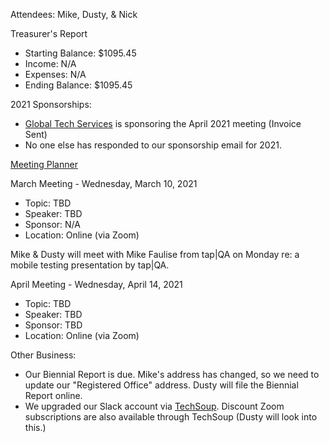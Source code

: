 Attendees: Mike, Dusty, & Nick

Treasurer's Report
- Starting Balance: $1095.45
- Income: N/A
- Expenses: N/A
- Ending Balance: $1095.45

2021 Sponsorships:
- [Global Tech Services](https://www.globaltechservices.com/) is sponsoring the April 2021 meeting (Invoice Sent)
- No one else has responded to our sponsorship email for 2021.

[Meeting Planner](https://docs.google.com/spreadsheets/d/1qY6O5bR5MWBwRZ-iIOG0dUWdoj8bld_chOMgfkDfrik/edit?usp=sharing)

March Meeting - Wednesday, March 10, 2021
- Topic: TBD
- Speaker: TBD
- Sponsor: N/A
- Location: Online (via Zoom)

Mike & Dusty will meet with Mike Faulise from tap|QA on Monday re: a mobile testing presentation by tap|QA.

April Meeting - Wednesday, April 14, 2021
- Topic: TBD
- Speaker: TBD
- Sponsor: TBD
- Location: Online (via Zoom)

Other Business:
- Our Biennial Report is due. Mike's address has changed, so we need to update our "Registered Office" address. Dusty will file the Biennial Report online.
- We upgraded our Slack account via [TechSoup](https://www.techsoup.org/). Discount Zoom subscriptions are also available through TechSoup (Dusty will look into this.)